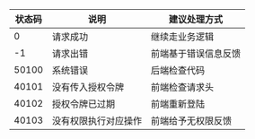 | 状态码   | 说明         | 建议处理方式     |
|-------|------------|------------|
| 0     | 请求成功       | 继续走业务逻辑    |
| -1    | 请求出错       | 前端基于错误信息反馈 |
| 50100 | 系统错误       | 后端检查代码     |
| 40101 | 没有传入授权令牌   | 前端检查请求头    |
| 40102 | 授权令牌已过期    | 前端重新登陆     |
| 40103 | 没有权限执行对应操作 | 前端给予无权限反馈  | 